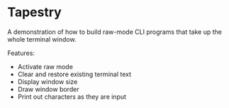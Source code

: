 # Tapestry
A demonstration of how to build raw-mode CLI programs that take up the whole
terminal window.

Features:

* Activate raw mode
* Clear and restore existing terminal text
* Display window size
* Draw window border
* Print out characters as they are input
